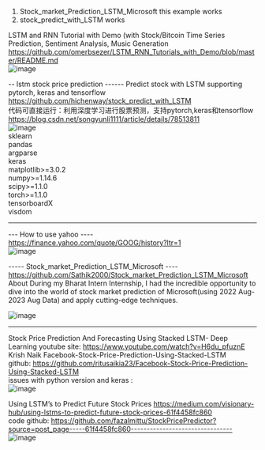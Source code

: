 1.  Stock_market_Prediction_LSTM_Microsoft  this example works
2.  stock_predict_with_LSTM  works  


LSTM and RNN Tutorial with Demo (with Stock/Bitcoin Time Series Prediction, Sentiment Analysis, Music Generation  https://github.com/omerbsezer/LSTM_RNN_Tutorials_with_Demo/blob/master/README.md  
![image](https://github.com/GinChoYen/JiaoTong/assets/22329486/2fceeca2-d171-4a99-845c-822d303bf749)  



-- lstm stock price prediction ------
Predict stock with LSTM supporting pytorch, keras and tensorflow  https://github.com/hichenway/stock_predict_with_LSTM   
代码可直接运行：利用深度学习进行股票预测，支持pytorch,keras和tensorflow   https://blog.csdn.net/songyunli1111/article/details/78513811  
![image](https://github.com/GinChoYen/JiaoTong/assets/22329486/9d323702-4d35-4f9f-a7a5-baeebd2d78d1)  
sklearn  
pandas  
argparse  
keras  
matplotlib>=3.0.2  
numpy>=1.14.6  
scipy>=1.1.0  
torch>=1.1.0  
tensorboardX  
visdom  


-------

--- How to use yahoo  ----  
https://finance.yahoo.com/quote/GOOG/history?ltr=1  
![image](https://github.com/GinChoYen/JiaoTong/assets/22329486/e206f838-f3bd-4b80-a4e1-bc667d37f85c)  
 

----- Stock_market_Prediction_LSTM_Microsoft ----  
https://github.com/Sathik2000/Stock_market_Prediction_LSTM_Microsoft  
About During my Bharat Intern Internship, I had the incredible opportunity to dive into the world of stock market prediction of Microsoft(using 2022 Aug-2023 Aug Data) and apply cutting-edge techniques.  

![image](https://github.com/GinChoYen/JiaoTong/assets/22329486/8859bdd6-68c5-409b-9896-0415ff5b5721)   



-----

Stock Price Prediction And Forecasting Using Stacked LSTM- Deep Learning   youtube site:  https://www.youtube.com/watch?v=H6du_pfuznE  
Krish Naik  Facebook-Stock-Price-Prediction-Using-Stacked-LSTM  
github:  https://github.com/ritusaikia23/Facebook-Stock-Price-Prediction-Using-Stacked-LSTM  
issues with python version and keras   :   
![image](https://github.com/GinChoYen/JiaoTong/assets/22329486/deb43f65-9912-4722-b67f-072b78d32110)


Using LSTM’s to Predict Future Stock Prices  https://medium.com/visionary-hub/using-lstms-to-predict-future-stock-prices-61f4458fc860  
code github:  https://github.com/fazalmittu/StockPricePredictor?source=post_page-----61f4458fc860--------------------------------    
![image](https://github.com/GinChoYen/JiaoTong/assets/22329486/00594cae-645e-4e36-a230-e1a74aa6b2d3)
 

